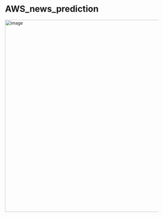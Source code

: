 # AWS_news_prediction
<img width="633" alt="image" src="https://github.com/user-attachments/assets/79a0b4c4-e088-49c8-8cef-be99819fb71a">


